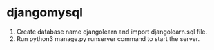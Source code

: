 # djangomysql
1. Create database name djangolearn and import djangolearn.sql file.
2. Run python3 manage.py runserver command to start the server.
